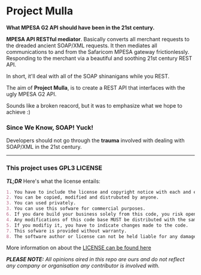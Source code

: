 # Project Mulla

__What MPESA G2 API should have been in the 21st century.__

__MPESA API RESTful mediator__. Basically converts all merchant requests to the dreaded ancient SOAP/XML 
requests. It then mediates all communications to and from the Safaricom MPESA gateway frictionlessly. 
Responding to the merchant via a beautiful and soothing 21st century REST API.

In short, it'll deal with all of the SOAP shinanigans while you REST.

The aim of __Project Mulla__, is to create a REST API that interfaces with the ugly MPESA G2 API.

Sounds like a broken reacord, but it was to emphasize what we hope to achieve :)

### Since We Know, SOAP! Yuck!

Developers should not go through the __trauma__ involved with dealing with SOAP/XML in the 21st century.

---

### This project uses GPL3 LICENSE

__*TL;DR*__ Here's what the license entails:

```markdown
1. You have to include the license and copyright notice with each and every distribution/code base.
2. You can be copied, modified and distrubuted by anyone.
3. You can used privately.
3. You can use this sofware for commercial purposes.
6. If you dare build your business solely from this code, you risk open-sourcing the whole code base.
4. Any modifications of this code base MUST be distributed with the same license, GPLv3.
5. If you modifiy it, you have to indicate changes made to the code.
7. This sofware is provided without warranty.
8. The software author or license can not be held liable for any damages inflicted by the software.
```

More information on about the [LICENSE can be found here](http://choosealicense.com/licenses/gpl-3.0/)


*__PLEASE NOTE:__ All opinions aired in this repo are ours and do not reflect any company or organisation any contributor is involved with.*
